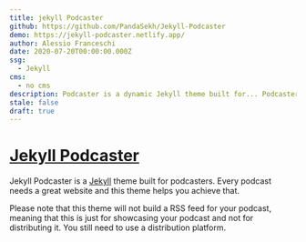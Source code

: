 ```yaml
---
title: jekyll Podcaster
github: https://github.com/PandaSekh/Jekyll-Podcaster
demo: https://jekyll-podcaster.netlify.app/
author: Alessio Franceschi
date: 2020-07-20T00:00:00.000Z
ssg:
  - Jekyll
cms:
  - no cms
description: Podcaster is a dynamic Jekyll theme built for... Podcasters!
stale: false
draft: true
---
```


# [Jekyll Podcaster](https://jekyll-podcaster.netlify.app/)
Jekyll Podcaster is a [Jekyll](https://jekyllrb.com) theme built for podcasters. Every podcast needs a great website and this theme helps you achieve that.

Please note that this theme will not build a RSS feed for your podcast, meaning that this is just for showcasing your podcast and not for distributing it. You still need to use a distribution platform.